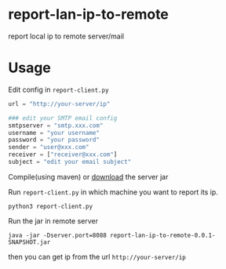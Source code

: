 # report-lan-ip-to-remote
report local ip to remote server/mail

# Usage

Edit config in `report-client.py`

```python
url = "http://your-server/ip"

### edit your SMTP email config
smtpserver = "smtp.xxx.com"
username = "your username"
password = "your password"
sender = "user@xxx.com"
receiver = ["receiver@xxx.com"]
subject = "edit your email subject"
```

Compile(using maven) or [download](https://github.com/autulin/report-lan-ip-to-remote/releases/tag/1.0) the server jar

Run `report-client.py` in which machine you want to report its ip.
```shell
python3 report-client.py
```

Run the jar in remote server
```shell
java -jar -Dserver.port=8088 report-lan-ip-to-remote-0.0.1-SNAPSHOT.jar
```

then you can get ip from the url `http://your-server/ip`
